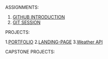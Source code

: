 ASSIGNMENTS:

1. [GITHUB INTRODUCTION](https://github.com/Sarisha-T/LU-FS-PGP-GITHUB)
2. [GIT SESSION](https://github.com/Sarisha-T/LU-FS-Web-dev-GIT)

PROJECTS:

1.[PORTFOLIO](https://github.com/Sarisha-T/PORTFOLIO-SARISHA-LU)
2.[LANDING-PAGE](https://github.com/Sarisha-T/LANDING-PAGE)
3.[Weather API](https://github.com/Weather-API)

CAPSTONE PROJECTS:

